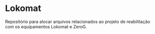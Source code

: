 # Lokomat

Repositório para alocar arquivos relacionados ao projeto de reabilitação com os equipamentos Lokomat e ZeroG.

